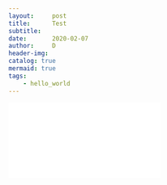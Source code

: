 ```yaml
---
layout:     post
title:      Test
subtitle:   
date:       2020-02-07
author:     D
header-img: 
catalog: true
mermaid: true
tags:
    - hello_world
---
```


![鬼谷子](/assets/Guigumaster.pdf)
